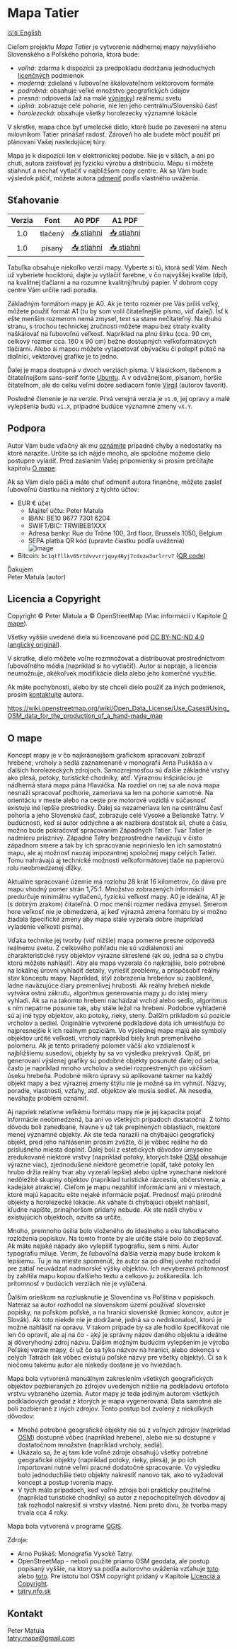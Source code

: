 # Mapa Tatier

[🇬🇧 English](en.md)

Cieľom projektu *Mapa Tatier* je vytvorenie nádhernej mapy najvyššieho Slovenského a Poľského pohoria, ktorá bude:

* *voľná*: zdarma k dispozícii za predpokladu dodržania jednoduchých [licenčných](#licencia-a-copyright) podmienok
* *moderná*: zdielaná v ľubovoľne škálovateľnom vektorovom formáte
* *podrobná*: obsahuje veľké množstvo geografických údajov
* *presná*: odpovedá (až na malé [výnimky](#o-mape)) reálnemu svetu
* *úplná*: zobrazuje celé pohorie, nie len jeho centrálnu/Slovenskú časť
* *horolezecká*: obsahuje všetky horolezecky významné lokácie

V skratke, mapa chce byť umelecké dielo, ktoré bude po zavesení na stenu milovníkom Tatier prinášať radosť. Zároveň ho ale budete môcť použiť pri plánovaní Vašej nasledujúcej túry.

Mapa je k dispozícii len v elektronickej podobe. Nie je v silách, a ani po chuti, autora zaisťovať jej fyzickú výrobu a distribúciu. Mapu si môžete stiahnuť a nechať vytlačiť v najbližšom copy centre. Ak sa Vám bude výsledok páčiť, môžete autora [odmeniť](#podpora) podľa vlastného uváženia.

## Sťahovanie

| Verzia | Font | A0 PDF | A1 PDF |
|  :---: | :---:|  :---: |  :---: |
|  1.0  | tlačený |   [📥 stiahni](https://github.com/PeterMatula/tatry/releases/download/v1.0/tatry-v1_0-ubuntu-A0.pdf) |   [📥 stiahni](https://github.com/PeterMatula/tatry/releases/download/v1.0/tatry-v1_0-ubuntu-A1.pdf)  |
|  1.0  | písaný |   [📥 stiahni](https://github.com/PeterMatula/tatry/releases/download/v1.0/tatry-v1_0-virgil-A0.pdf)  |   [📥 stiahni](https://github.com/PeterMatula/tatry/releases/download/v1.0/tatry-v1_0-virgil-A1.pdf)  |

Tabuľka obsahuje niekoľko verzií mapy. Vyberte si tú, ktorá sedí Vám. Nech už vyberiete hociktorú, dajte ju vytlačiť farebne, v čo najvyššej kvalite (dpi), na kvalitnej tlačiarni a na rozumne kvalitný/hrubý papier. V dobrom copy centre Vám určite radi poradia.

Základným formátom mapy je A0. Ak je tento rozmer pre Vás príliš veľký, môžete použiť formát A1 (tu by som volil čitateľnejšie písmo, viď ďalej). Ísť k ešte menším rozmerom nemá zmysel, text sa stane nečitateľný. Na druhú stranu, s trochou technickej zručnosti môžete mapu bez straty kvality naškálovať na ľubovoľnú veľkosť. Napríklad na plnú šírku (cca. 90 cm, celkový rozmer cca. 160 x 90 cm) bežne dostupných veľkoformátových tlačiarní. Alebo si mapou môžete vytapetovať obývačku či polepiť pútač na diaľnici, vektorovej grafike je to jedno.

Ďalej je mapa dostupná v dvoch verziách písma. V klasickom, tlačenom a čitateľnejšom sans-serif fonte [Ubuntu](https://fonts.google.com/specimen/Ubuntu). A v odvážnejšom, písanom, horšie čitateľnom, ale do celku veľmi dobre sediacom fonte [Virgil](https://virgil.excalidraw.com/) (autorov favorit).

Posledné členenie je na verzie. Prvá verejná verzia je `v1.0`, jej opravy a malé vylepšenia budú `v1.X`, prípadné budúce významné zmeny `vX.Y`.

## Podpora

Autor Vám bude vďačný ak mu [oznámite](#kontakt) prípadné chyby a nedostatky na ktoré narazíte. Určite sa ich nájde mnoho, ale spoločne možeme dielo postupne vyladiť. Pred zaslaním Vašej pripomienky si prosím prečítajte kapitolu [O mape](#o-mape).

Ak sa Vám dielo páči a máte chuť odmeniť autora finančne, môžete zaslať ľubovoľnú čiastku na niektorý z týchto účtov:

* EUR € účet
   * Majiteľ účtu: Peter Matula
   * IBAN: BE10 9677 7301 6204
   * SWIFT/BIC: TRWIBEB1XXX
   * Adresa banky: Rue du Trône 100, 3rd floor, Brussels 1050, Belgium
   * SEPA platba QR kód (upravte čiastku podľa uváženia)\
     ![image](https://github.com/PeterMatula/tatry/assets/20342097/1ade11d8-9e74-45c1-8ebb-b6fa297b092b)
* Bitcoin: `bc1qtfllkv65rtdvvvrrjquy46yj7cduzw3urlrrv7` ([QR code](https://github.com/PeterMatula/tatras-map/assets/20342097/f3ba11ed-11ed-4e0b-b58c-b8a034e0e56f))


Ďakujem \
Peter Matula (autor)

## Licencia a Copyright

Copyright © Peter Matula a © OpenStreetMap (Viac informácií v Kapitole [O mape](#o-mape)).

Všetky vyššie uvedené diela sú licencované pod [CC BY-NC-ND 4.0](https://creativecommons.org/licenses/by-nc-nd/4.0/deed.cs) ([anglický originál](https://creativecommons.org/licenses/by-nc-nd/4.0/deed.en)).

V skratke, dielo môžete voľne rozmnožovat a distribuovat prostredníctvom ľubovoľného média (napríklad si ho vytlačiť). Autor si nepraje, a licencia neumožnuje, akékoľvek modifikácie diela alebo jeho komerčné využitie.

Ak máte pochybnosti, alebo by ste chceli dielo použiť za iných podmienok, prosím [kontaktujte](#kontakt) autora.

https://wiki.openstreetmap.org/wiki/Open_Data_License/Use_Cases#Using_OSM_data_for_the_production_of_a_hand-made_map

## O mape

Koncept mapy je v čo najkrásnejšom grafickom spracovaní zobraziť hrebene, vrcholy a sedlá zaznamenané v monografii Arna Puškáša a v ďalších horolezeckých zdrojoch. Samozrejmosťou sú ďalšie základné vrstvy ako plesá, potoky, turistické chodníky, atď. Výraznou inšpiráciou je nádherná stará mapa pána Hlaváčka. Na rozdiel on nej sa ale nová mapa nesnaží spracovať podhorie, zameriava sa len na pohorie samotné. Na orientáciu v meste alebo na ceste pre motorové vozidlá v súčasnosť existujú iné lepšie prostriedky. Ďalej sa nezameriava len na centrálnu časť pohoria a jeho Slovenskú časť, zobrazuje celé Vysoké a Belianské Tatry. V budúcnosti, keď si autor oddýchne a ak nazbiera dostatok síl, chute a času, možno bude pokračovať spracovaním Západných Tatier. Tvar Tatier je nadmieru priaznivý. Západné Tatry bezprostredne naväzujú v čisto západnom smere a tak by ich spracovanie neprinieslo len ich samostatnú mapu, ale aj možnosť naozaj impozantnej spoločnej mapy celých Tatier. Tomu nahrávajú aj technické možnosti veľkoformátovej tlače na papierovú rolu neobmedzenej dĺžky.

Aktuálne spracované územie má rozlohu 28 krát 16 kilometrov, čo dáva pre mapu vhodný pomer strán 1,75:1. Množstvo zobrazených informácií predurčuje minimálnu vytlačenú, fyzickú veľkosť mapy. A0 je ideálna, A1 je (s dobrým zrakom) čitateľná. O moc menší rozmer nedáva zmysel. Smerom hore veľkosť nie je obmedzená, aj keď výrazná zmena formátu by si možno žiadala špecifické zmeny aby mapa stále vyzerala dobre (napríklad vyladenie veľkosti písma).

Vďaka technike jej tvorby (viď nižšie) mapa pomerne presne odpovedá reálnemu svetu. Z celkového pohľadu nie sú vzdialenosti ani charakteristické rysy objektov výrazne skreslené (ak sú, jedná sa o chybu ktorú môžete nahlásiť). Aby ale mapa vyzerala čo najkrajšie, bolo potrebné na lokálnej úrovni vyhladiť detaily, vyriešiť problémy, a prispôsobiť reálny stav konceptu mapy. Napríklad, štýl zobrazenia hrebeňov sú zaoblené, ladne naväzujúce čiary premenlivej hrubosti. Ak reálny hrebeň niekde vytvára ostrú zákrutu, algoritmus generovania mapy ju do istej miery vyhladí. Ak sa na takomto hrebeni nachádzal vrchol alebo sedlo, algoritmus s ním nepatrne posunie tak, aby stále ležal na hrebeni. Podobne vyhladené sú aj iné typy objektov, ako potoky, rieky, steny. Ďalším príkladom sú pozície vrcholov a sediel. Originálne vytvorené podkladové data ich umiestňujú čo najpresnejšie k ich reálnym pozíciám. Vo výslednej mape majú ale symboly objektov určité veľkosti, vrcholy napríklad biely kruh premenlivého polomeru. Ak je tento priradený polomer väčší ako vzdialenosť k najbližšiemu susedovi, objekty by sa vo výsledku prekrývali. Opäť, pri generovaní výslenej grafiky sú podobné objekty posunuté ďalej od seba, často je napríklad mnoho vrcholov a sediel rozprestrených po väčšom úseku hrebeňa. Podobné mikro úpravy sú aplikované takmer na každý objekt mapy a bez výraznej zmeny štýlu nie je možné sa im vyhnúť. Názvy, poradie, vlastnosti, vzťahy, atď. objektov ale musia sedieť. Ak nesedia, neváhajte problém oznámiť.

Aj napriek relatívne veľkému formátu mapy nie je jej kapacita pojať informácie neobmedzená, ba ani vo všetkých prípadoch dostatočná. Z tohto dôvodu boli zanedbané, hlavne v už tak preplnených oblastiach, niektoré menej významné objekty. Ak ste teda narazili na chýbajúci geografický objekt, pred jeho nahlásením prosím zvážte, či je vôbec reálne ho do príslušného miesta doplniť. Ďalej boli z estetických dôvodov úmyselne zredukované niektoré vrstvy (napríklad potoky, ktorých také [OSM](https://www.openstreetmap.org/) obsahuje výrazne viac), zjednodušené niektoré geometrie (opäť, také potoky len hrubo držia reálny tvar aby vyzerali lepšie) alebo úplne vynechané niektoré nedôležité skupiny objektov (napríklad turistické rázcestia, občerstvenia, a kadejaké atrakcie). Cieľom je mapu nezahltiť informáciami ani v miestach, ktoré majú kapacitu ešte nejaké informácie pojať. Prednosť majú prírodné objekty a horolezecké lokácie. Ak váhate či chýbajúci objekt nahlásiť, kľudne napíšte, prinajhoršom pridaný nebude. Ak ste našli chybu v existujúcich objektoch, ozvite sa určite.

Mnoho, premnoho úsilia bolo vloženého do ideálneho a oku lahodiaceho rozloženia popiskov. Na tomto fronte by ale určite stále bolo čo zlepšovať. Ak máte nejaké nápady ako vylepšiť typografiu, sem s nimi. Autor typografiu miluje. Verím, že ľubovoľná ďalšia verzia mapy bude krokom k lepšiemu. Tu je na mieste spomenúť, že autor sa po dlhej úvahe rozhodol pre zatiaľ neuvádzať nadmorské výšky objektov. Ich nevyberavá prítomnosť by zahltila mapu kopou ďalšieho textu a celkovo ju zoškaredila. Ich prítomnosť v budúcich verziách nie je vylúčená.

Ďalším orieškom na rozlusknutie je Slovenčina vs Poľština v popiskoch. Nateraz sa autor rozhodol na slovenskom území používať slovenské popisky, na poľskom poľské, a na hranici slovenské (koniec koncov, autor je Slovák). Ak toto niekde nie je dodržané, jedná sa o nedokonalosť, ktorú je možné nahlásiť na opravu. V takom prípade by sa ale hodilo špecifikovať nie len čo opraviť, ale aj na čo - aký je správny názov daného objektu a ideálne aj dôveryhodný zdroj názvu. Ďalším možným budúcim vylepšením je výroba Poľskej verzie mapy, či už čo sa týka názvov na hranici, alebo dokonca v celých Tatrách (ak vôbec existujú poľské názvy pre všetky objekty). Či sa k niečomu takému autor ale niekedy dostane je vo hviezdach.

Mapa bola vytvorená manuálnym zakreslením všetkých geografických objektov pozbieraných zo zdrojov uvedených nižšie na podkladovú ortofoto vrstvu vybraného územia. Autor mapy je teda jediným autorom všetkých podkladových geodat z ktorých je mapa vygenerovaná. Data samotné ale boli zozbierané z iných zdrojov. Tento postup bol zvolený z niekoľkých dôvodov:

* Mnohé potrebné geografické objekty nie sú z voľných zdrojov (napríklad [OSM](https://www.openstreetmap.org/)) dostupné vôbec (napríklad hrebene), alebo nie sú dostupné v dostatočnom množstve (napríklad vrcholy, sedlá).
* Ukázalo sa, že aj tam kde voľné zdroje obsahujú všetky potrebné geografické objekty (napríklad potoky, rieky, plesá), je po ich importovaní nutné veľmi pracné dodatočné spracovanie. Vo výsledku bolo jednoduchšie tieto objekty nakresliť nanovo tak, ako to vyžadoval koncept a postup tvorenia mapy.
* V tých málo prípadoch, keď voľné zdroje boli prakticky použiteľné (napríklad turistické chodníky) sa autor z nepochopiteľných dôvodov aj tak rozhodol nakresliť si vrstvy vlastné. Neni preto divu, že tvorba mapy trvala cca 4 roky.

Mapa bola vytvorená v programe [QGIS](https://qgis.org/en/site/).

Zdroje:

* Arno Puškáš: Monografia Vysoké Tatry.
* OpenStreetMap - neboli použité priamo OSM geodata, ale postup popísaný vyššie, na ktorý sa podľa autorovho uváženia vzťahuje [toto](https://wiki.openstreetmap.org/wiki/Open_Data_License/Use_Cases#Using_OSM_data_for_the_production_of_a_hand-made_map) alebo [toto](https://osmfoundation.org/wiki/Licence/Licence_and_Legal_FAQ#4._CAN_I_USE_OSM_DATA_AND_OPENSTREETMAP-DERIVED_MAPS_TO_VERIFY_MY_OWN_DATA_WITHOUT_TRIGGERING_SHARE-ALIKE?). Pre istotu bol OSM copyright pridaný v Kapitole [Licencia a Copyright](#Licencia-a-Copyright).
* [tatry.nfo.sk](https://tatry.nfo.sk/)

## Kontakt

Peter Matula \
[tatry.mapa@gmail.com](mailto:tatry.mapa@gmail.com)
